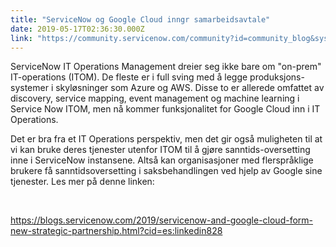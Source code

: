 ```yaml
---
title: "ServiceNow og Google Cloud inngr samarbeidsavtale"
date: 2019-05-17T02:36:30.000Z
link: "https://community.servicenow.com/community?id=community_blog&sys_id=e9ec2fccdb693f002be0a851ca9619dc"
---
```

<p>ServiceNow IT Operations Management dreier seg ikke bare om &#34;on-prem&#34; IT-operations (ITOM). De fleste er i full sving med å legge produksjons-systemer i skyløsninger som Azure og AWS. Disse to er allerede omfattet av discovery, service mapping, event management og machine learning i Service Now ITOM, men nå kommer funksjonalitet for Google Cloud inn i IT Operations.</p>
<p>Det er bra fra et IT Operations perspektiv, men det gir også muligheten til at vi kan bruke deres tjenester utenfor ITOM til å gjøre sanntids-oversetting inne i ServiceNow instansene. Altså kan organisasjoner med flerspråklige brukere få sanntidsoversetting i saksbehandlingen ved hjelp av Google sine tjenester. Les mer på denne linken:</p>
<p> </p>
<p><a href="https://blogs.servicenow.com/2019/servicenow-and-google-cloud-form-new-strategic-partnership.html?cid&#61;es:linkedin828" rel="nofollow">https://blogs.servicenow.com/2019/servicenow-and-google-cloud-form-new-strategic-partnership.html?cid&#61;es:linkedin828</a></p>
<p> </p>
<p> </p>